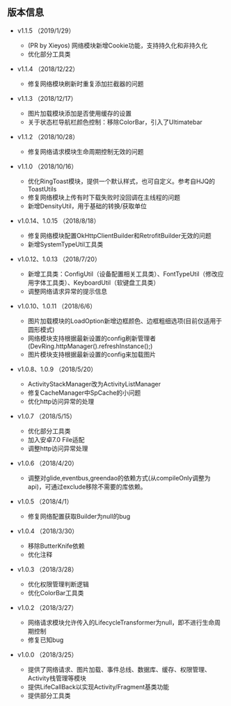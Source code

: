 ## 版本信息
 - v1.1.5  （2019/1/29）
   - (PR by Xieyos) 网络模块新增Cookie功能，支持持久化和非持久化
   - 优化部分工具类

 - v1.1.4  （2018/12/22）
   - 修复网络模块刷新时重复添加拦截器的问题

 - v1.1.3  （2018/12/17）
   - 图片加载模块添加是否使用缓存的设置
   - 关于状态栏导航栏颜色控制：移除ColorBar，引入了Ultimatebar

 - v1.1.2  （2018/10/28）
   - 修复网络请求模块生命周期控制无效的问题

 - v1.1.0  （2018/10/16）
   - 优化RingToast模块，提供一个默认样式，也可自定义。参考自HJQ的ToastUtils
   - 修复网络模块上传有时下载失败时没回调在主线程的问题
   - 新增DensityUtil，用于基础的转换/获取单位

 - v1.0.14、1.0.15  （2018/8/18）
   - 修复网络模块配置OkHttpClientBuilder和RetrofitBuilder无效的问题
   - 新增SystemTypeUtil工具类

 - v1.0.12、1.0.13  （2018/7/20）
   - 新增工具类：ConfigUtil（设备配置相关工具类）、FontTypeUtil（修改应用字体工具类）、KeyboardUtil（软键盘工具类）
   - 调整网络请求异常的提示信息

 - v1.0.10、1.0.11  （2018/6/6）
   - 图片加载模块的LoadOption新增边框颜色、边框粗细选项(目前仅适用于圆形模式)
   - 网络模块支持根据最新设置的config刷新管理者(DevRing.httpManager().refreshInstance();)
   - 图片模块支持根据最新设置的config来加载图片

 - v1.0.8、1.0.9  （2018/5/20）
   - ActivityStackManager改为ActivityListManager
   - 修复CacheManager中SpCache的小问题
   - 优化http访问异常的处理

 - v1.0.7  （2018/5/15）
   - 优化部分工具类
   - 加入安卓7.0 File适配
   - 调整http访问异常处理

 - v1.0.6  （2018/4/20）
   - 调整对glide,eventbus,greendao的依赖方式(从compileOnly调整为api)，可通过exclude移除不需要的库依赖。

 - v1.0.5  （2018/4/1）
   - 修复网络配置获取Builder为null的bug

 - v1.0.4  （2018/3/30）
   - 移除ButterKnife依赖
   - 优化注释

 - v1.0.3  （2018/3/28）
   - 优化权限管理判断逻辑
   - 优化ColorBar工具类

 - v1.0.2  （2018/3/27）
   - 网络请求模块允许传入的LifecycleTransformer为null，即不进行生命周期控制
   - 修复已知bug

- v1.0.0  （2018/3/25）
  - 提供了网络请求、图片加载、事件总线、数据库、缓存、权限管理、Activity栈管理等模块
  - 提供LifeCallBack以实现Activity/Fragment基类功能
  - 提供部分工具类

